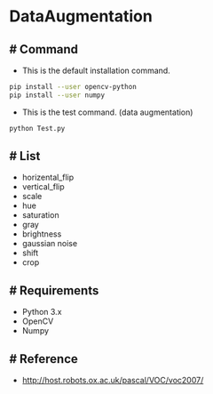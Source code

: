 # DataAugmentation

## # Command
- This is the default installation command.
```sh
pip install --user opencv-python
pip install --user numpy
```

- This is the test command. (data augmentation)
```sh
python Test.py
```

## # List
- horizental_flip
- vertical_flip
- scale
- hue
- saturation
- gray
- brightness
- gaussian noise
- shift
- crop

## # Requirements
- Python 3.x
- OpenCV
- Numpy

## # Reference
- http://host.robots.ox.ac.uk/pascal/VOC/voc2007/
